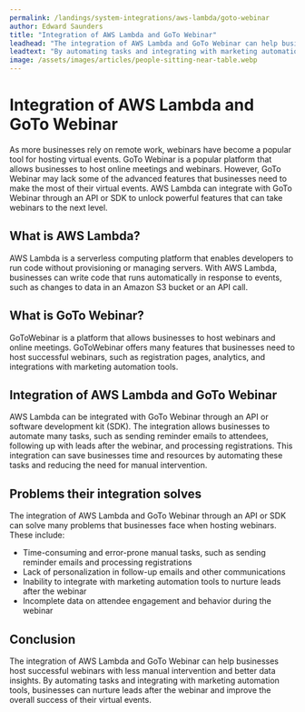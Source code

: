 ```yaml
---
permalink: /landings/system-integrations/aws-lambda/goto-webinar
author: Edward Saunders
title: "Integration of AWS Lambda and GoTo Webinar"
leadhead: "The integration of AWS Lambda and GoTo Webinar can help businesses host successful webinars with less manual intervention and better data insights"
leadtext: "By automating tasks and integrating with marketing automation tools, businesses can nurture leads after the webinar and improve the overall success of their virtual events."
image: /assets/images/articles/people-sitting-near-table.webp
---
```

<div class="arttext">	<h1>Integration of AWS Lambda and GoTo Webinar</h1>
	<p>As more businesses rely on remote work, webinars have become a popular tool for hosting virtual events. GoTo Webinar is a popular platform that allows businesses to host online meetings and webinars. However, GoTo Webinar may lack some of the advanced features that businesses need to make the most of their virtual events. AWS Lambda can integrate with GoTo Webinar through an API or SDK to unlock powerful features that can take webinars to the next level.</p>
	<h2>What is AWS Lambda?</h2>
	<p>AWS Lambda is a serverless computing platform that enables developers to run code without provisioning or managing servers. With AWS Lambda, businesses can write code that runs automatically in response to events, such as changes to data in an Amazon S3 bucket or an API call.</p>
	<h2>What is GoTo Webinar?</h2>
	<p>GoToWebinar is a platform that allows businesses to host webinars and online meetings. GoToWebinar offers many features that businesses need to host successful webinars, such as registration pages, analytics, and integrations with marketing automation tools.</p>
	<h2>Integration of AWS Lambda and GoTo Webinar</h2>
	<p>AWS Lambda can be integrated with GoTo Webinar through an API or software development kit (SDK). The integration allows businesses to automate many tasks, such as sending reminder emails to attendees, following up with leads after the webinar, and processing registrations. This integration can save businesses time and resources by automating these tasks and reducing the need for manual intervention.</p>
	<h2>Problems their integration solves</h2>
	<p>The integration of AWS Lambda and GoTo Webinar through an API or SDK can solve many problems that businesses face when hosting webinars. These include:</p>
	<ul>
		<li>Time-consuming and error-prone manual tasks, such as sending reminder emails and processing registrations</li>
		<li>Lack of personalization in follow-up emails and other communications</li>
		<li>Inability to integrate with marketing automation tools to nurture leads after the webinar</li>
		<li>Incomplete data on attendee engagement and behavior during the webinar</li>
	</ul>
	<h2>Conclusion</h2>
	<p>The integration of AWS Lambda and GoTo Webinar can help businesses host successful webinars with less manual intervention and better data insights. By automating tasks and integrating with marketing automation tools, businesses can nurture leads after the webinar and improve the overall success of their virtual events. </p>
</div>